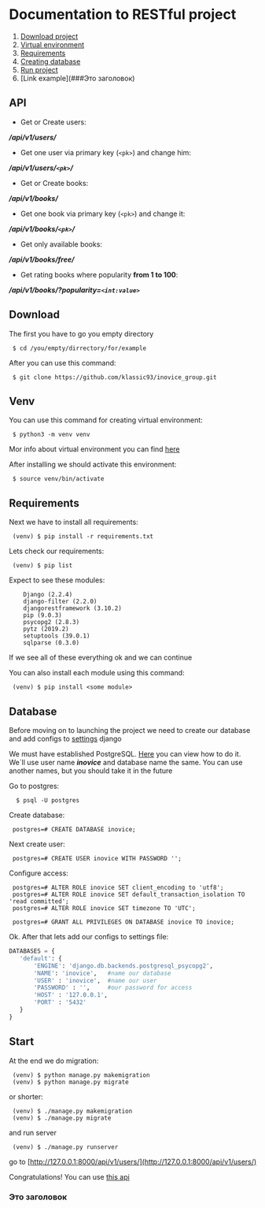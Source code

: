 Documentation to RESTful project
=============

1. [Download project](#Download)
2. [Virtual environment](#Venv)
3. [Requirements](#Requirements)
4. [Creating database](#Database)
4. [Run project](#Start)
4. [Link example](###Это заголовок)

## API

* Get or Create users:

***/api/v1/users/***
     
* Get one user via primary key (```<pk>```) and change him:

***/api/v1/users/```<pk>```/***
     
* Get or Create books:

***/api/v1/books/***
     
* Get one book via primary key (```<pk>```) and change it:

***/api/v1/books/```<pk>```/***
     
     
* Get only available books:

***/api/v1/books/free/***
     
* Get rating books where popularity **from 1 to 100**:

***/api/v1/books/?popularity=```<int:value>```***


## Download
The first you have to go you empty directory

     $ cd /you/empty/dirrectory/for/example

After you can use this command:
     
     $ git clone https://github.com/klassic93/inovice_group.git
     
## Venv

You can use this command for creating virtual environment:

     $ python3 -m venv venv
     
Mor info about virtual environment you can find [here](https://docs.python.org/3/library/venv.html)

After installing we should activate this environment:

     $ source venv/bin/activate
## Requirements

Next we have to install all requirements:

     (venv) $ pip install -r requirements.txt
     
Lets check our requirements:

     (venv) $ pip list
     
Expect to see these modules:

        Django (2.2.4)
        django-filter (2.2.0)
        djangorestframework (3.10.2)
        pip (9.0.3)
        psycopg2 (2.8.3)
        pytz (2019.2)
        setuptools (39.0.1)
        sqlparse (0.3.0)

If we see all of these everything ok and we can continue

You can also install each module using this command:
     
     (venv) $ pip install <some module>
## Database
Before moving on to launching the project we need to create our database
and add configs to [settings](https://github.com/klassic93/inovice_group/blob/master/inovice_group/settings.py)
 django
 
 We must have established PostgreSQL. [Here](https://www.godaddy.com/garage/how-to-install-postgresql-on-ubuntu-14-04/)
 you can view how to do it. We`ll use user name ***inovice*** and database name the same.
 You can use another names, but you should take it in the future
 
 Go to postgres:
      
      $ psql -U postgres
      
Create database:

     postgres=# CREATE DATABASE inovice;
      
Next create user:

     postgres=# CREATE USER inovice WITH PASSWORD '';
     
Configure access:
     
     postgres=# ALTER ROLE inovice SET client_encoding to 'utf8';
     postgres=# ALTER ROLE inovice SET default_transaction_isolation TO 'read committed';
     postgres=# ALTER ROLE inovice SET timezone TO 'UTC';
     
     postgres=# GRANT ALL PRIVILEGES ON DATABASE inovice TO inovice;

Ok. After that lets add our configs to settings file:
 
 ```python
DATABASES = {
    'default': {
        'ENGINE': 'django.db.backends.postgresql_psycopg2',
        'NAME': 'inovice',   #name our database
        'USER' : 'inovice',  #name our user
        'PASSWORD' : '',     #our password for access
        'HOST' : '127.0.0.1',
        'PORT' : '5432'
    }
}
```

## Start
At the end we do migration:

     (venv) $ python manage.py makemigration
     (venv) $ python manage.py migrate

or shorter:

     (venv) $ ./manage.py makemigration
     (venv) $ ./manage.py migrate
     
and run server

     (venv) $ ./manage.py runserver
     
go to [http://127.0.0.1:8000/api/v1/users/](http://127.0.0.1:8000/api/v1/users/)

Congratulations! You can use [this api](#API)

### Это заголовок
